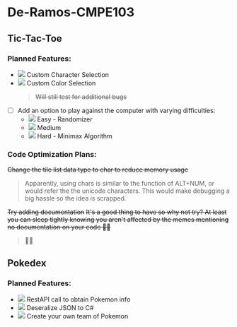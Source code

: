 # De-Ramos-CMPE103
 
## Tic-Tac-Toe

### Planned Features:
- ![](https://progress-bar.dev/100/) Custom Character Selection
- ![](https://progress-bar.dev/100/) Custom Color Selection
  > ~~Will still test for additional bugs~~
- [ ] Add an option to play against the computer with varying difficulties:
  - ![](https://progress-bar.dev/0/) Easy - Randomizer
  - ![](https://progress-bar.dev/0/) Medium
  - ![](https://progress-bar.dev/0/) Hard - Minimax Algorithm

### Code Optimization Plans:
~~Change the tile list data type to char to reduce memory usage~~
> Apparently, using chars is similar to the function of ALT+NUM, or would refer the the unicode characters. This would make debugging a big hassle so the idea is scrapped.

~~Try adding documentation~~
~~It's a good thing to have so why not try? At least you can sleep tightly knowing you aren't affected by the memes mentioning no documentation on your code :sassy_man:~~
> 🤷‍♂️

## Pokedex
### Planned Features:
- ![](https://progress-bar.dev/100/) RestAPI call to obtain Pokemon info
- ![](https://progress-bar.dev/100/) Deseralize JSON to C#
- ![](https://progress-bar.dev/0/) Create your own team of Pokemon
